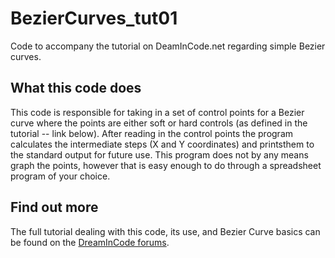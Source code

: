 # BezierCurves_tut01
Code to accompany the tutorial on DeamInCode.net regarding simple Bezier curves.

## What this code does
This code is responsible for taking in a set of control points for a Bezier curve where the 
points are either soft or hard controls (as defined in the tutorial -- link below). After reading 
in the control points the program calculates the intermediate steps (X and Y coordinates) and 
printsthem to the standard output for future use. This program does not by any means graph the 
points, however that is easy enough to do through a spreadsheet program of your choice.

## Find out more
The full tutorial dealing with this code, its use, and Bezier Curve basics can be found on 
the [DreamInCode forums](http://www.dreamincode.net/forums/topic/320703-bezier-curves-part-1-linear-algebra-series/).

